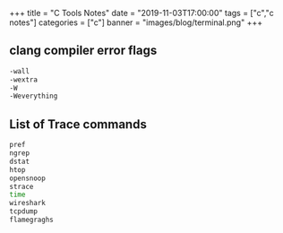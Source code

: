 +++
title = "C Tools Notes"
date = "2019-11-03T17:00:00"
tags = ["c","c notes"]
categories = ["c"]
banner = "images/blog/terminal.png"
+++

## clang compiler error flags

```bash
-wall
-wextra
-W
-Weverything
```

## List of Trace commands

```bash
pref
ngrep
dstat
htop
opensnoop
strace
time
wireshark
tcpdump
flamegraghs
```
